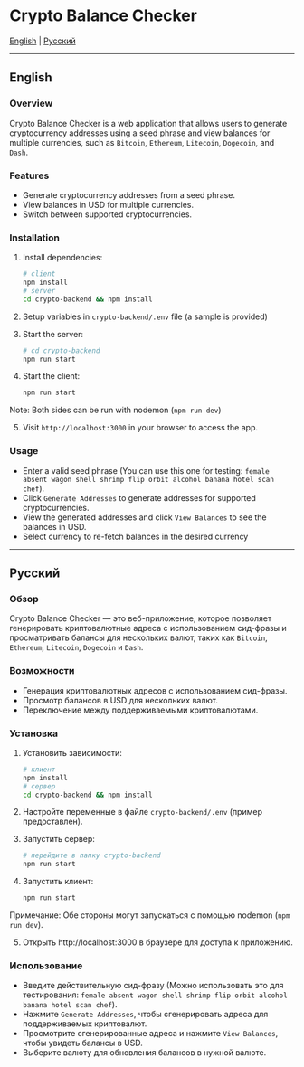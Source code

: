# Crypto Balance Checker

[English](#english) | [Русский](#русский)

---

## English

### Overview
Crypto Balance Checker is a web application that allows users to generate cryptocurrency addresses using a seed phrase and view balances for multiple currencies, such as `Bitcoin`, `Ethereum`, `Litecoin`, `Dogecoin`, and `Dash`.

### Features
- Generate cryptocurrency addresses from a seed phrase.
- View balances in USD for multiple currencies.
- Switch between supported cryptocurrencies.

### Installation
1. Install dependencies:
    ```bash
    # client
    npm install
    # server
    cd crypto-backend && npm install
    ```

2. Setup variables in `crypto-backend/.env` file (a sample is provided)

3. Start the server:
    ```bash
    # cd crypto-backend
    npm run start
    ```
4. Start the client:
    ```bash
    npm run start
    ```

Note: Both sides can be run with nodemon (`npm run dev`)

5. Visit `http://localhost:3000` in your browser to access the app.

### Usage
- Enter a valid seed phrase (You can use this one for testing: `female absent wagon shell shrimp flip orbit alcohol banana hotel scan chef`).
- Click `Generate Addresses` to generate addresses for supported cryptocurrencies.
- View the generated addresses and click `View Balances` to see the balances in USD.
- Select currency to re-fetch balances in the desired currency

---

## Русский

### Обзор
Crypto Balance Checker — это веб-приложение, которое позволяет генерировать криптовалютные адреса с использованием сид-фразы и просматривать балансы для нескольких валют, таких как `Bitcoin`, `Ethereum`, `Litecoin`, `Dogecoin` и `Dash`.

### Возможности
- Генерация криптовалютных адресов с использованием сид-фразы.
- Просмотр балансов в USD для нескольких валют.
- Переключение между поддерживаемыми криптовалютами.

### Установка
1. Установить зависимости:
    ```bash
    # клиент
    npm install
    # сервер
    cd crypto-backend && npm install
    ```

2. Настройте переменные в файле `crypto-backend/.env` (пример предоставлен).

3. Запустить сервер:
    ```bash
    # перейдите в папку crypto-backend
    npm run start
    ```

4. Запустить клиент:
    ```bash
    npm run start
    ```

Примечание: Обе стороны могут запускаться с помощью nodemon (`npm run dev`).

5. Открыть http://localhost:3000 в браузере для доступа к приложению.

### Использование
- Введите действительную сид-фразу (Можно использовать это для тестирования: `female absent wagon shell shrimp flip orbit alcohol banana hotel scan chef`).
- Нажмите `Generate Addresses`, чтобы сгенерировать адреса для поддерживаемых криптовалют.
- Просмотрите сгенерированные адреса и нажмите `View Balances`, чтобы увидеть балансы в USD.
- Выберите валюту для обновления балансов в нужной валюте.
